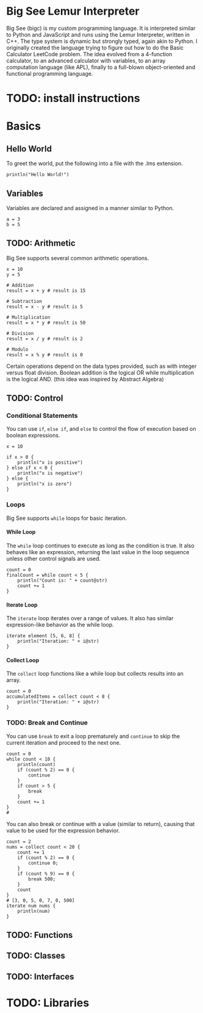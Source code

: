 # Big See Lemur Interpreter

Big See (bigc) is my custom programming language.
It is interpreted similar to Python and JavaScript and runs using the Lemur Interpreter, written in C++.
The type system is dynamic but strongly typed, again akin to Python.
I originally created the language trying to figure out how to do the Basic Calculator LeetCode problem.
The idea evolved from a 4-function calculator, to an advanced calculator with variables, to an array computation language (like APL), finally to a full-blown object-oriented and functional programming language.

# TODO: install instructions

# Basics

## Hello World

To greet the world, put the following into a file with the .lms extension.

```
println("Hello World!")
```

## Variables

Variables are declared and assigned in a manner similar to Python.

```
a = 3
b = 5
```

## TODO: Arithmetic

Big See supports several common arithmetic operations.

```
x = 10
y = 5

# Addition
result = x + y # result is 15

# Subtraction
result = x - y # result is 5

# Multiplication
result = x * y # result is 50

# Division
result = x / y # result is 2

# Modulo
result = x % y # result is 0
```

Certain operations depend on the data types provided, such as with integer versus float division.
Boolean addition is the logical OR while multiplication is the logical AND. (this idea was inspired by Abstract Algebra)

## TODO: Control

### Conditional Statements

You can use `if`, `else if`, and `else` to control the flow of execution based on boolean expressions.

```
x = 10

if x > 0 {
    println("x is positive")
} else if x < 0 {
    println("x is negative")
} else {
    println("x is zero")
}
```

### Loops

Big See supports `while` loops for basic iteration.

#### While Loop

The `while` loop continues to execute as long as the condition is true.
It also behaves like an expression, returning the last value in the loop sequence unless other control signals are used.

```
count = 0
finalCount = while count < 5 {
    println("Count is: " + count@str)
    count += 1
}
```

#### Iterate Loop

The `iterate` loop iterates over a range of values.
It also has similar expression-like behavior as the while loop.

```
iterate element [5, 6, 8] {
    println("Iteration: " + i@str)
}
```

#### Collect Loop

The `collect` loop functions like a while loop but collects results into an array.

```
count = 0
accumulatedItems = collect count < 8 {
    println("Iteration: " + i@str)
}
```

### TODO: Break and Continue

You can use `break` to exit a loop prematurely and `continue` to skip the current iteration and proceed to the next one.

```
count = 0
while count < 10 {
    println(count)
    if (count % 2) == 0 {
        continue
    }
    if count > 5 {
        break
    }
    count += 1
}
#
```

You can also break or continue with a value (similar to return), causing that value to be used for the expression behavior.

```
count = 2
nums = collect count < 20 {
    count += 1
    if (count % 2) == 0 {
        continue 0;
    }
    if (count % 9) == 0 {
        break 500;
    }
    count
}
# [3, 0, 5, 0, 7, 0, 500]
iterate num nums {
    println(num)
}
```

## TODO: Functions

## TODO: Classes

## TODO: Interfaces

# TODO: Libraries
